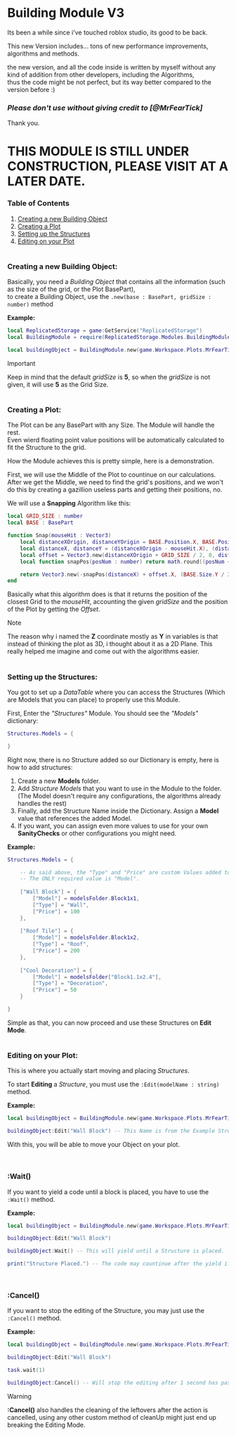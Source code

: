 # Building Module V3

Its been a while since i've touched roblox studio, its good to be back.
	
This new Version includes...
tons of new performance improvements, algorithms and methods.
	
the new version, and all the code inside is written by myself without any kind of addition from other developers, including the Algorithms,   
thus the code might be not perfect, but its way better compared to the version before :)
	
### *Please don't use without giving credit to [@MrFearTick]*

Thank you.

# THIS MODULE IS STILL UNDER CONSTRUCTION, PLEASE VISIT AT A LATER DATE.

### Table of Contents

1. [Creating a new Building Object](#creating-a-new-building-object)
2. [Creating a Plot](#creating-a-plot)
3. [Setting up the Structures](#setting-up-the-structures)
4. [Editing on your Plot](#editing-on-your-plot)

#

### Creating a new Building Object:

Basically, you need a *Building Object* that contains all the information (such as the size of the grid, or the Plot BasePart),  
to create a Building Object, use the ```.new(base : BasePart, gridSize : number)``` method

**Example:**

```lua
local ReplicatedStorage = game:GetService("ReplicatedStorage")
local BuildingModule = require(ReplicatedStorage.Modules.BuildingModuleMain)

local buildingObject = BuildingModule.new(game.Workspace.Plots.MrFearTick_PLOT, 5)
```

> [!IMPORTANT]
> Keep in mind that the default *gridSize* is **5**, so when the *gridSize* is not given, it will use **5** as the Grid Size.

#

### Creating a Plot:

The Plot can be any BasePart with any Size. The Module will handle the rest.  
Even wierd floating point value positions will be automatically calculated to fit the Structure to the grid.

How the Module achieves this is pretty simple, here is a demonstration.

First, we will use the Middle of the Plot to countinue on our calculations.  
After we get the Middle, we need to find the grid's positions, and we won't do this by creating a gazillion useless parts and getting their positions, no.
	
We will use a **Snapping** Algorithm like this:

```lua
local GRID_SIZE : number
local BASE : BasePart

function Snap(mouseHit : Vector3)
    local distanceXOrigin, distanceYOrigin = BASE.Position.X, BASE.Position.Z
    local distanceX, distanceY = (distanceXOrigin - mouseHit.X), (distanceYOrigin - mouseHit.Z)
    local offset = Vector3.new(distanceXOrigin + GRID_SIZE / 2, 0, distanceYOrigin + GRID_SIZE / 2)
    local function snapPos(posNum : number) return math.round((posNum + GRID_SIZE / 2) / GRID_SIZE) * GRID_SIZE end

    return Vector3.new(-snapPos(distanceX) + offset.X, (BASE.Size.Y / 2) + currentModel:GetExtentsSize().Y / 2, -snapPos(distanceY) + offset.Z)
end
```

Basically what this algorithm does is that it returns the position of the closest Grid to the *mouseHit*, accounting the given *gridSize* and the position of the Plot by getting the *Offset*.

> [!NOTE]
> The reason why i named the **Z** coordinate mostly as **Y** in variables is that instead of thinking the plot as 3D, i thought about it as a 2D Plane.
> This really helped me imagine and come out with the algorithms easier.

#

### Setting up the Structures:

You got to set up a *DataTable* where you can access the Structures (Which are Models that you can place) to properly use this Module.
	
First, Enter the *"Structures"* Module. You should see the *"Models"* dictionary:

```lua
Structures.Models = {

}
```

Right now, there is no Structure added so our Dictionary is empty,
here is how to add structures:

1. Create a new **Models** folder.
2. Add *Structure Models* that you want to use in the Module to the folder. (The Model doesn't require any configurations, the algorithms already handles the rest)
3. Finally, add the Structure Name inside the Dictionary. Assign a **Model** value that references the added Model.
4. If you want, you can assign even more values to use for your own **SanityChecks** or other configurations you might need.

**Example:**

```lua
Structures.Models = {

	-- As said above, the "Type" and "Price" are custom Values added to show in the example,
	-- The ONLY required value is "Model".
	
	["Wall Block"] = {
		["Model"] = modelsFolder.Block1x1,
		["Type"] = "Wall",
		["Price"] = 100
	},
	
	["Roof Tile"] = {
		["Model"] = modelsFolder.Block1x2,
		["Type"] = "Roof",
		["Price"] = 200
	},
	
	["Cool Decoration"] = {
		["Model"] = modelsFolder["Block1.1x2.4"],
		["Type"] = "Decoration",
		["Price"] = 50
	}

}
```

Simple as that, you can now proceed and use these Structures on **Edit Mode**.

#

### Editing on your Plot:

This is where you actually start moving and placing *Structures*.
	
To start **Editing** a *Structure*, you must use the  ```:Edit(modelName : string)``` method.

**Example:**

```lua
local buildingObject = BuildingModule.new(game.Workspace.Plots.MrFearTick_PLOT, 5)

buildingObject:Edit("Wall Block") -- This Name is from the Example Structure given above.
```

With this, you will be able to move your Object on your plot.
	
<br />

### **:Wait()**
	
If you want to yield a code until a block is placed, you have to use the ```:Wait()``` method.

**Example:**

```lua
local buildingObject = BuildingModule.new(game.Workspace.Plots.MrFearTick_PLOT, 5)

buildingObject:Edit("Wall Block")

buildingObject:Wait() -- This will yield until a Structure is placed.

print("Structure Placed.") -- The code may countinue after the yield if finished.
```

<br />

### **:Cancel()**

If you want to stop the editing of the Structure, you may just use the ```:Cancel()``` method.

**Example:**

```lua
local buildingObject = BuildingModule.new(game.Workspace.Plots.MrFearTick_PLOT, 5)

buildingObject:Edit("Wall Block")

task.wait(1)

buildingObject:Cancel() -- Will stop the editing after 1 second has passed.
```

> [!WARNING]
> **:Cancel()** also handles the cleaning of the leftovers after the action is cancelled, using any other custom method of cleanUp might just end up breaking the Editing Mode.
